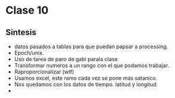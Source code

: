 # Clase 10
## Sintesis
- datos pasados a tablas para que puedan papsar a processing.
- Epoch/unix.
- Uso de tarea de paro de gabi parala clase
- Transformar numeros a un rango con el que podamos trabajar.
- Raproporcionalizar (wtf)
- Usamos excel, este ramo cada vez se pone más satanico.
- Nos quedamos con los datos de tiempo. latitud y longitud.
-  
